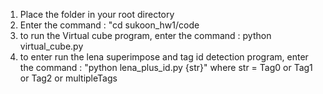 1. Place the folder in your root directory
2. Enter the command : "cd sukoon_hw1/code 
3. to run the Virtual cube program, enter the command : python virtual_cube.py
4. to enter run the lena superimpose and tag id detection program, enter the command : "python lena_plus_id.py {str}"
   where str = Tag0 or Tag1 or Tag2 or multipleTags
